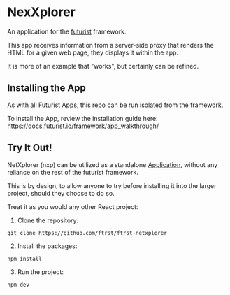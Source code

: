 # NexXplorer

An application for the [futurist](https://github.com/ftrst/futurist-react) framework.

This app receives information from a server-side proxy that renders the HTML for a given web page, they displays it within the app.

It is more of an example that "works", but certainly can be refined.

## Installing the App
As with all Futurist Apps, this repo can be run isolated from the framework.

To install the App, review the installation guide here: https://docs.futurist.io/framework/app_walkthrough/

## Try It Out!

NetXplorer (nxp) can be utilized as a standalone [Application](https://docs.futurist.io/framework/architecture/), without any reliance on the rest of the futurist framework.

This is by design, to allow anyone to try before installing it into the larger project, should they choose to do so.

Treat it as you would any other React project:

1) Clone the repository:
```
git clone https://github.com/ftrst/ftrst-netxplorer
```

2) Install the packages:
```
npm install
```

3) Run the project:
```
npm dev
```
